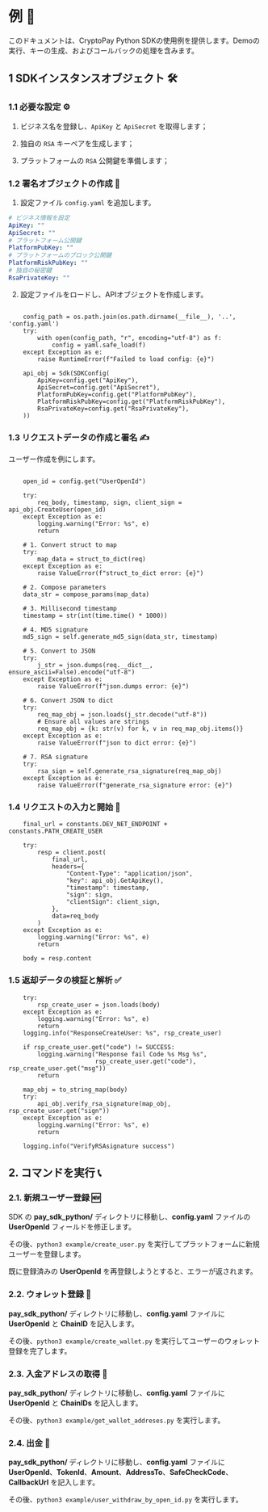 # 例 📝

このドキュメントは、CryptoPay Python SDKの使用例を提供します。Demoの実行、キーの生成、およびコールバックの処理を含みます。

## 1 SDKインスタンスオブジェクト 🛠️

### 1.1 必要な設定 ⚙️

1. ビジネス名を登録し、`ApiKey` と `ApiSecret` を取得します；

2. 独自の `RSA` キーペアを生成します；

3. プラットフォームの `RSA` 公開鍵を準備します；

### 1.2 署名オブジェクトの作成 🔏

1. 設定ファイル `config.yaml` を追加します。

```yaml
# ビジネス情報を設定
ApiKey: ""
ApiSecret: ""
# プラットフォーム公開鍵
PlatformPubKey: ""
# プラットフォームのブロック公開鍵
PlatformRiskPubKey: ""
# 独自の秘密鍵
RsaPrivateKey: ""
```

2. 設定ファイルをロードし、APIオブジェクトを作成します。

```

	config_path = os.path.join(os.path.dirname(__file__), '..', 'config.yaml')
    try:
        with open(config_path, "r", encoding="utf-8") as f:
            config = yaml.safe_load(f)
    except Exception as e:
        raise RuntimeError(f"Failed to load config: {e}")

    api_obj = Sdk(SDKConfig(
        ApiKey=config.get("ApiKey"),
        ApiSecret=config.get("ApiSecret"),
        PlatformPubKey=config.get("PlatformPubKey"),
        PlatformRiskPubKey=config.get("PlatformRiskPubKey"),
        RsaPrivateKey=config.get("RsaPrivateKey"),
    ))

```

### 1.3 リクエストデータの作成と署名 ✍️

ユーザー作成を例にします。

```

    open_id = config.get("UserOpenId")

    try:
        req_body, timestamp, sign, client_sign = api_obj.CreateUser(open_id)
    except Exception as e:
        logging.warning("Error: %s", e)
        return

```

```
    # 1. Convert struct to map
    try:
        map_data = struct_to_dict(req)
    except Exception as e:
        raise ValueError(f"struct_to_dict error: {e}")
    
    # 2. Compose parameters
    data_str = compose_params(map_data)
    
    # 3. Millisecond timestamp
    timestamp = str(int(time.time() * 1000))
    
    # 4. MD5 signature
    md5_sign = self.generate_md5_sign(data_str, timestamp)
    
    # 5. Convert to JSON
    try:
        j_str = json.dumps(req.__dict__, ensure_ascii=False).encode("utf-8")
    except Exception as e:
        raise ValueError(f"json.dumps error: {e}")
    
    # 6. Convert JSON to dict
    try:
        req_map_obj = json.loads(j_str.decode("utf-8"))
        # Ensure all values are strings
        req_map_obj = {k: str(v) for k, v in req_map_obj.items()}
    except Exception as e:
        raise ValueError(f"json to dict error: {e}")
    
    # 7. RSA signature
    try:
        rsa_sign = self.generate_rsa_signature(req_map_obj)
    except Exception as e:
        raise ValueError(f"generate_rsa_signature error: {e}")
```

### 1.4 リクエストの入力と開始 🚀

```
    final_url = constants.DEV_NET_ENDPOINT + constants.PATH_CREATE_USER

    try:
        resp = client.post(
            final_url,
            headers={
                "Content-Type": "application/json",
                "key": api_obj.GetApiKey(),
                "timestamp": timestamp,
                "sign": sign,
                "clientSign": client_sign,
            },
            data=req_body
        )
    except Exception as e:
        logging.warning("Error: %s", e)
        return

    body = resp.content

```

### 1.5 返却データの検証と解析 ✅

```
    try:
        rsp_create_user = json.loads(body)
    except Exception as e:
        logging.warning("Error: %s", e)
        return
    logging.info("ResponseCreateUser: %s", rsp_create_user)

    if rsp_create_user.get("code") != SUCCESS:
        logging.warning("Response fail Code %s Msg %s",
                        rsp_create_user.get("code"), rsp_create_user.get("msg"))
        return

    map_obj = to_string_map(body)
    try:
        api_obj.verify_rsa_signature(map_obj, rsp_create_user.get("sign"))
    except Exception as e:
        logging.warning("Error: %s", e)
        return

    logging.info("VerifyRSAsignature success")

```

## 2. コマンドを実行 📞

### 2.1. 新規ユーザー登録 🆕

SDK の **pay\_sdk\_python/** ディレクトリに移動し、**config.yaml** ファイルの **UserOpenId** フィールドを修正します。

その後、`python3 example/create_user.py` を実行してプラットフォームに新規ユーザーを登録します。

既に登録済みの **UserOpenId** を再登録しようとすると、エラーが返されます。

### 2.2. ウォレット登録 💼

**pay\_sdk\_python/** ディレクトリに移動し、**config.yaml** ファイルに **UserOpenId** と **ChainID** を記入します。

その後、`python3 example/create_wallet.py` を実行してユーザーのウォレット登録を完了します。

### 2.3. 入金アドレスの取得 📍

**pay\_sdk\_python/** ディレクトリに移動し、**config.yaml** ファイルに **UserOpenId** と **ChainIDs** を記入します。

その後、`python3 example/get_wallet_addreses.py` を実行します。

### 2.4. 出金 💸

**pay\_sdk\_python/** ディレクトリに移動し、**config.yaml** ファイルに **UserOpenId**、**TokenId**、**Amount**、**AddressTo**、**SafeCheckCode**、**CallbackUrl** を記入します。

その後、`python3 example/user_withdraw_by_open_id.py` を実行します。
